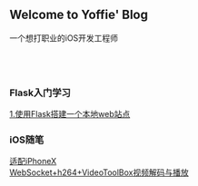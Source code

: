 ## Welcome to Yoffie' Blog
一个想打职业的iOS开发工程师
<br>
<br>
<br>
<br>
### Flask入门学习
[1.使用Flask搭建一个本地web站点](https://yoffieyf.github.io/Yoffie/flask/flask01)

### iOS随笔
[适配iPhoneX](https://yoffieyf.github.io/Yoffie/iOS/iPhoneX适配)
<br>
[WebSocket+h264+VideoToolBox视频解码与播放](https://yoffieyf.github.io/Yoffie/iOS/WebSocket+h264+VideoToolBox)
